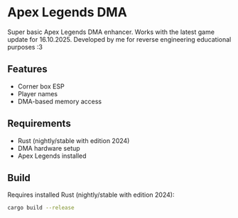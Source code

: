 # Apex Legends DMA

Super basic Apex Legends DMA enhancer. Works with the latest game update for 16.10.2025. Developed by me for reverse engineering educational purposes :3

## Features
- Corner box ESP
- Player names
- DMA-based memory access

## Requirements
- Rust (nightly/stable with edition 2024)
- DMA hardware setup
- Apex Legends installed

## Build
Requires installed Rust (nightly/stable with edition 2024):
```bash
cargo build --release
```